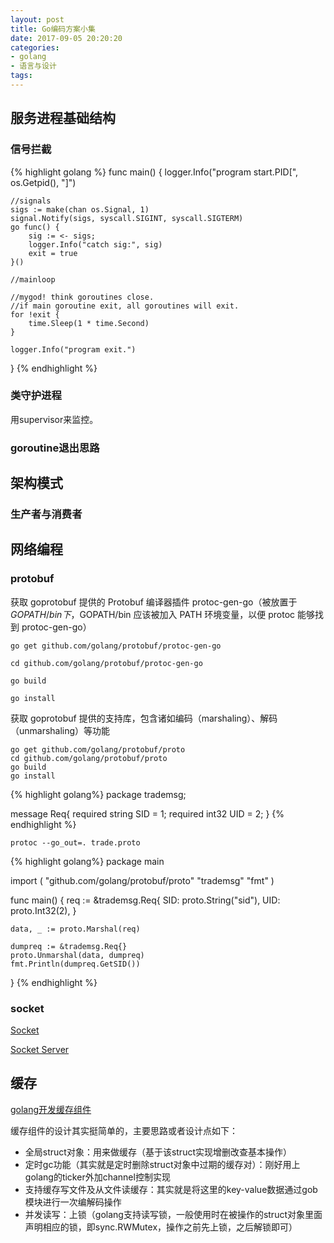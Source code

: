 ```yaml
---
layout: post
title: Go编码方案小集
date: 2017-09-05 20:20:20
categories:
- golang
- 语言与设计
tags:
---
```


## 服务进程基础结构

### 信号拦截

{% highlight golang %}
func main() {
    logger.Info("program start.PID[", os.Getpid(), "]")

    //signals
    sigs := make(chan os.Signal, 1)
    signal.Notify(sigs, syscall.SIGINT, syscall.SIGTERM)
    go func() {
        sig := <- sigs;
        logger.Info("catch sig:", sig)
        exit = true
    }()

    //mainloop

    //mygod! think goroutines close.
    //if main goroutine exit, all goroutines will exit.
    for !exit {
        time.Sleep(1 * time.Second)
    }

    logger.Info("program exit.")
}
{% endhighlight %}

### 类守护进程

用supervisor来监控。

### goroutine退出思路



## 架构模式

### 生产者与消费者

## 网络编程

### protobuf

获取 goprotobuf 提供的 Protobuf 编译器插件 protoc-gen-go（被放置于 $GOPATH/bin 下，$GOPATH/bin 应该被加入 PATH 环境变量，以便 protoc 能够找到 protoc-gen-go）
```
go get github.com/golang/protobuf/protoc-gen-go

cd github.com/golang/protobuf/protoc-gen-go

go build

go install
```

获取 goprotobuf 提供的支持库，包含诸如编码（marshaling）、解码（unmarshaling）等功能
```
go get github.com/golang/protobuf/proto
cd github.com/golang/protobuf/proto
go build
go install
```

{% highlight golang%}
package trademsg;

message Req{
  required string   SID = 1;
  required int32    UID = 2;
}
{% endhighlight %}

```
protoc --go_out=. trade.proto
```

{% highlight golang%}
package main

import (
    "github.com/golang/protobuf/proto"
    "trademsg"
    "fmt"
)

func main() {
    req := &trademsg.Req{
        SID: proto.String("sid"),
        UID: proto.Int32(2),
    }

    data, _ := proto.Marshal(req)

    dumpreq := &trademsg.Req{}
    proto.Unmarshal(data, dumpreq)
    fmt.Println(dumpreq.GetSID())
}
{% endhighlight %}

### socket 

[Socket](https://studygolang.com/articles/207)

[Socket Server](http://blog.csdn.net/ahlxt123/article/details/47726783)

## 缓存

[golang开发缓存组件](http://blog.csdn.net/oaa608868/article/details/53489478)

缓存组件的设计其实挺简单的，主要思路或者设计点如下：
- 全局struct对象：用来做缓存（基于该struct实现增删改查基本操作）
- 定时gc功能（其实就是定时删除struct对象中过期的缓存对）：刚好用上golang的ticker外加channel控制实现
- 支持缓存写文件及从文件读缓存：其实就是将这里的key-value数据通过gob模块进行一次编解码操作
- 并发读写：上锁（golang支持读写锁，一般使用时在被操作的struct对象里面声明相应的锁，即sync.RWMutex，操作之前先上锁，之后解锁即可）